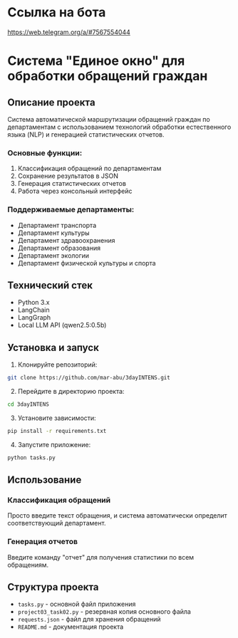 # Ссылка на бота
[https://web.telegram.org/a/#7567554044
](url)


# Система "Единое окно" для обработки обращений граждан

## Описание проекта
Система автоматической маршрутизации обращений граждан по департаментам с использованием технологий обработки естественного языка (NLP) и генерацией статистических отчетов.

### Основные функции:
1. Классификация обращений по департаментам
2. Сохранение результатов в JSON
3. Генерация статистических отчетов
4. Работа через консольный интерфейс

### Поддерживаемые департаменты:
- Департамент транспорта
- Департамент культуры
- Департамент здравоохранения
- Департамент образования
- Департамент экологии
- Департамент физической культуры и спорта

## Технический стек
- Python 3.x
- LangChain
- LangGraph
- Local LLM API (qwen2.5:0.5b)

## Установка и запуск

1. Клонируйте репозиторий:
```bash
git clone https://github.com/mar-abu/3dayINTENS.git
```

2. Перейдите в директорию проекта:
```bash
cd 3dayINTENS
```

3. Установите зависимости:
```bash
pip install -r requirements.txt
```

4. Запустите приложение:
```bash
python tasks.py
```

## Использование

### Классификация обращений
Просто введите текст обращения, и система автоматически определит соответствующий департамент.

### Генерация отчетов
Введите команду "отчет" для получения статистики по всем обращениям.

## Структура проекта
- `tasks.py` - основной файл приложения
- `project03_task02.py` - резервная копия основного файла
- `requests.json` - файл для хранения обращений
- `README.md` - документация проекта
